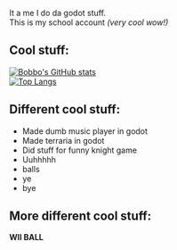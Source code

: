 It a me I do da godot stuff.<br>
This is my school account *(very cool wow!)*

## Cool stuff:
[![Bobbo's GitHub stats](https://github-readme-stats.vercel.app/api?username=BobboBoi&theme=transparent&hide_border=true)](https://github.com/anuraghazra/github-readme-stats)
<br>
[![Top Langs](https://github-readme-stats.vercel.app/api/top-langs/?username=BobboBoi&theme=transparent&layout=donut&hide_border=true&hide=html,php,blade,hack,css)](https://github.com/anuraghazra/github-readme-stats)
## Different cool stuff:
- Made dumb music player in godot
- Made terraria in godot
- Did stuff for funny knight game
- Uuhhhhh
- balls
- ye
- bye
## More different cool stuff:
**WII BALL**
